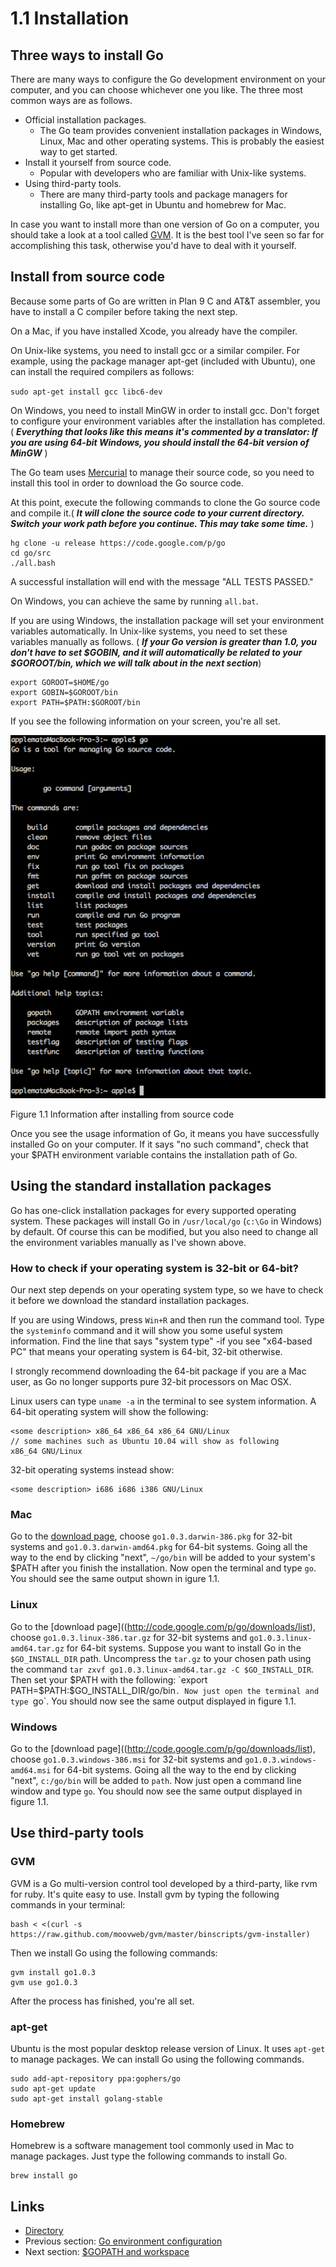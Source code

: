 # 1.1 Installation

## Three ways to install Go

There are many ways to configure the Go development environment on your computer, and you can choose whichever one you like. The three most common ways are as follows.


-  Official installation packages.
	- The Go team provides convenient installation packages in Windows, Linux, Mac and other operating systems. This is probably the easiest way to get started.
- Install it yourself from source code.
    -  Popular with developers who are familiar with Unix-like systems.
- Using third-party tools.
	- There are many third-party tools and package managers for installing Go, like apt-get in Ubuntu and homebrew for Mac.
	
In case you want to install more than one version of Go on a computer, you should take a look at a tool called [GVM](https://github.com/moovweb/gvm). It is the best tool I've seen so far for accomplishing this task, otherwise you'd have to deal with it yourself.

## Install from source code

Because some parts of Go are written in Plan 9 C and AT&T assembler, you have to install a C compiler before taking the next step.

On a Mac, if you have installed Xcode, you already have the compiler.

On Unix-like systems, you need to install gcc or a similar compiler. For example, using the package manager apt-get (included with Ubuntu), one can install the required compilers as follows:

 `sudo apt-get install gcc libc6-dev`

On Windows, you need to install MinGW in order to install gcc. Don't forget to configure your environment variables after the installation has completed.( ***Everything that looks like this means it's commented by a translator: If you are using 64-bit Windows, you should install the 64-bit version of MinGW*** )

The Go team uses [Mercurial](http://mercurial.selenic.com/downloads/) to manage their source code, so you need to install this tool in order to download the Go source code.

At this point, execute the following commands to clone the Go source code and compile it.( ***It will clone the source code to your current directory. Switch your work path before you continue. This may take some time.*** )

	hg clone -u release https://code.google.com/p/go
	cd go/src
	./all.bash 
	
A successful installation will end with the message "ALL TESTS PASSED."

On Windows, you can achieve the same by running `all.bat`.

If you are using Windows, the installation package will set your environment variables automatically. In Unix-like systems, you need to set these variables manually as follows. ( ***If your Go version is greater than 1.0, you don't have to set $GOBIN, and it will automatically be related to your $GOROOT/bin, which we will talk about in the next section***)

    export GOROOT=$HOME/go
    export GOBIN=$GOROOT/bin
    export PATH=$PATH:$GOROOT/bin

If you see the following information on your screen, you're all set.

![](images/1.1.mac.png?raw=true)

Figure 1.1 Information after installing from source code

Once you see the usage information of Go, it means you have successfully installed Go on your computer. If it says "no such command", check that your $PATH environment variable contains the installation path of Go.

## Using the standard installation packages

Go has one-click installation packages for every supported operating system. These packages will install Go in `/usr/local/go` (`c:\Go` in Windows) by default. Of course this can be modified, but you also need to change all the environment variables manually as I've shown above.

### How to check if your operating system is 32-bit or 64-bit?

Our next step depends on your operating system type, so we have to check it before we download the standard installation packages.

If you are using Windows, press `Win+R` and then run the command tool. Type the `systeminfo` command and it will show you some useful system information. Find the line that says "system type" -if you see "x64-based PC" that means your operating system is 64-bit, 32-bit otherwise.

I strongly recommend downloading the 64-bit package if you are a Mac user, as Go no longer supports pure 32-bit processors on Mac OSX.

Linux users can type `uname -a` in the terminal to see system information.
A 64-bit operating system will show the following:

    <some description> x86_64 x86_64 x86_64 GNU/Linux
    // some machines such as Ubuntu 10.04 will show as following
    x86_64 GNU/Linux

32-bit operating systems instead show:

    <some description> i686 i686 i386 GNU/Linux

### Mac

Go to the [download page](http://code.google.com/p/go/downloads/list), choose `go1.0.3.darwin-386.pkg` for 32-bit systems and `go1.0.3.darwin-amd64.pkg` for 64-bit systems. Going all the way to the end by clicking "next", `~/go/bin` will be added to your system's $PATH after you finish the installation. Now open the terminal and type `go`. You should see the same output shown in igure 1.1.

### Linux

Go to the [download page]((http://code.google.com/p/go/downloads/list), choose `go1.0.3.linux-386.tar.gz` for 32-bit systems and `go1.0.3.linux-amd64.tar.gz` for 64-bit systems. Suppose you want to install Go in the `$GO_INSTALL_DIR` path. Uncompress the `tar.gz` to your chosen path using the command `tar zxvf go1.0.3.linux-amd64.tar.gz -C $GO_INSTALL_DIR`. Then set your $PATH with the following: `export PATH=$PATH:$GO_INSTALL_DIR/go/bin`. Now just open the terminal and type `go`. You should now see the same output displayed in figure 1.1.

### Windows

Go to the [download page]((http://code.google.com/p/go/downloads/list), choose `go1.0.3.windows-386.msi` for 32-bit systems and `go1.0.3.windows-amd64.msi` for 64-bit systems. Going all the way to the end by clicking "next", `c:/go/bin` will be added to `path`. Now just open a command line window and type `go`. You should now see the same output displayed in figure 1.1.

## Use third-party tools

### GVM

GVM is a Go multi-version control tool developed by a third-party, like rvm for ruby. It's quite easy to use. Install gvm by typing the following commands in your terminal:

    bash < <(curl -s https://raw.github.com/moovweb/gvm/master/binscripts/gvm-installer)

Then we install Go using the following commands:

    gvm install go1.0.3
    gvm use go1.0.3

After the process has finished, you're all set.

### apt-get

Ubuntu is the most popular desktop release version of Linux. It uses `apt-get` to manage packages. We can install Go using the following commands.

    sudo add-apt-repository ppa:gophers/go
    sudo apt-get update
    sudo apt-get install golang-stable

### Homebrew

Homebrew is a software management tool commonly used in Mac to manage packages. Just type the following commands to install Go.

    brew install go

## Links

- [Directory](preface.md)
- Previous section: [Go environment configuration](01.0.md)
- Next section: [$GOPATH and workspace](01.2.md)
